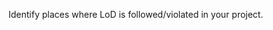 <panel type="info" header=":trophy: Can explain the Law of Demeter :star::star::star:" no-close>
  <include src="../../book/principles/lawOfDemeter/full.md" />
  <panel header=":dart: Evidence" expanded>

Identify places where LoD is followed/violated in your project.

  </panel>
</panel>

<panel type="success" header=":trophy: Can explain SOLID principles :star::star::star::star:" no-close>
  <include src="../../book/principles/solidPrinciples/full.md" />
<!-- TODO: add evidence -->
</panel>

<panel type="success" header=":trophy: Can explain YAGNI principle :star::star::star::star:" no-close>
  <include src="../../book/principles/yagniPrinciple/full.md" />
<!-- TODO: add evidence -->
</panel>

<panel type="success" header=":trophy: Can explain DRY principle :star::star::star::star:" no-close>
  <include src="../../book/principles/dryPrinciple/full.md" />
<!-- TODO: add evidence -->
</panel>

<panel type="success" header=":trophy: Can explain Brooks' law :star::star::star::star:" no-close>
  <include src="../../book/principles/brooksLaw/full.md" />
<!-- TODO: add evidence -->
</panel>
